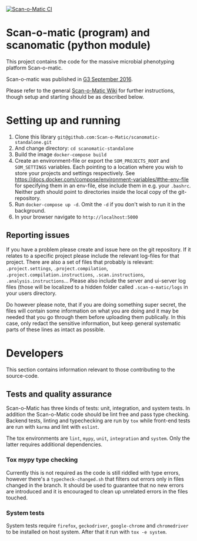 [![Scan-o-Matic CI](https://github.com/Scan-o-Matic/scanomatic-standalone/actions/workflows/ci.yml/badge.svg)](https://github.com/Scan-o-Matic/scanomatic-standalone/actions/workflows/ci.yml)

# Scan-o-matic (program) and scanomatic (python module)

This project contains the code for the massive microbial phenotyping platform Scan-o-matic.

Scan-o-matic was published in [G3 September 2016](http://g3journal.org/content/6/9/3003.full).

Please refer to the general [Scan-o-Matic Wiki](https://github.com/Scan-o-Matic/scanomatic/wiki) for further instructions, though setup and starting should be as described below.

# Setting up and running

1. Clone this library `git@github.com:Scan-o-Matic/scanomatic-standalone.git`
2. And change directory: `cd scanomatic-standalone`
3. Build the image `docker-compose build`
4. Create an environment-file or export the `SOM_PROJECTS_ROOT` and `SOM_SETTINGS` variables. Each pointing to a location where you wish to store your projects and settings respectively. See https://docs.docker.com/compose/environment-variables/#the-env-file for specifying them in an env-file, else include them in e.g. your `.bashrc`. Neither path should point to directories inside the local copy of the git-repository.
5. Run `docker-compose up -d`. Omit the `-d` if you don't wish to run it in the background.
6. In your browser navigate to `http://localhost:5000`

## Reporting issues

If you have a problem please create and issue here on the git repository.
If it relates to a specific project please include the relevant log-files for that project.
There are also a set of files that probably is relevant: `.project.settings`, `.project.compilation`, `.project.compilation.instructions`, `.scan.instructions`, `.analysis.instructions`...
Please also include the server and ui-server log files (those will be localized to a hidden folder called `.scan-o-matic/logs` in your users directory.

Do however please note, that if you are doing something super secret, the files will contain some information on what you are doing and it may be needed that you go through them before uploading them publically.
In this case, only redact the sensitive information, but keep general systematic parts of these lines as intact as possible.

# Developers

This section contains information relevant to those contributing to the source-code.

## Tests and quality assurance

Scan-o-Matic has three kinds of tests: unit, integration, and system tests. In addition the Scan-o-Matic code should be lint free and pass type checking.
Backend tests, linting and typechecking are run by `tox` while front-end tests are run with `karma` and lint with `eslint`.

The tox environments are `lint`, `mypy`, `unit`, `integration` and `system`. Only the latter requires additional dependencies.

### Tox mypy type checking

Currently this is not required as the code is still riddled with type errors, however there's a `typecheck-changed.sh` that filters out errors only in files changed in the branch. It should be used to guarantee that no new errors are introduced and it is encouraged to clean up unrelated errors in the files touched.

### System tests

System tests require `firefox`, `geckodriver`, `google-chrome` and `chromedriver` to be installed on host system.
After that it run with `tox -e system`.
